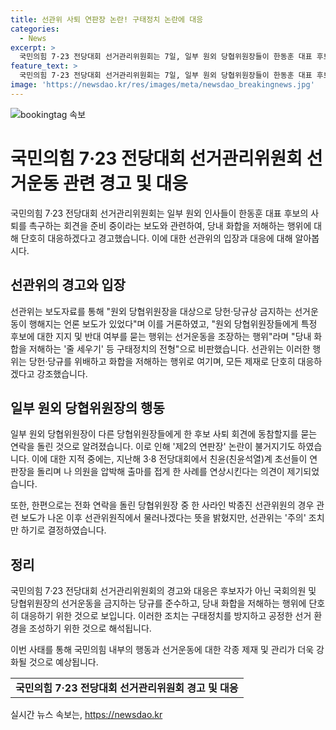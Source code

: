 ```yaml
---
title: 선관위 사퇴 연판장 논란! 구태정치 논란에 대응
categories:
  - News
excerpt: >
  국민의힘 7·23 전당대회 선거관리위원회는 7일, 일부 원외 당협위원장들이 한동훈 대표 후보의 사퇴를 촉구하는 회견을 준비 중이라는 보도에 대해 당내 화합을 저해하는 행위로 강하게 경고했다. 선관위는 해당 행위가 당규를 위배하며 구태정치의 전형이라 비판하고, 중앙윤리위원회 제소 등 당규 제재로 대응할 것을 강조했다. 또한, 이에 대한 비판이 연판장 사태를 연상시킨다는 지적도 나왔다. 이에 관련된 당협위원장 중 한 사라인 박종진 선관위원은 선관위원직에서 물러나기로 했지만, 선관위는 주의 조치만 취하기로 결정했다.
feature_text: >
  국민의힘 7·23 전당대회 선거관리위원회는 7일, 일부 원외 당협위원장들이 한동훈 대표 후보의 사퇴를 촉구하는 회견을 준비 중이라는 보도에 대해 당내 화합을 저해하는 행위로 강하게 경고했다. 선관위는 해당 행위가 당규를 위배하며 구태정치의 전형이라 비판하고, 중앙윤리위원회 제소 등 당규 제재로 대응할 것을 강조했다. 또한, 이에 대한 비판이 연판장 사태를 연상시킨다는 지적도 나왔다. 이에 관련된 당협위원장 중 한 사라인 박종진 선관위원은 선관위원직에서 물러나기로 했지만, 선관위는 주의 조치만 취하기로 결정했다.
image: 'https://newsdao.kr/res/images/meta/newsdao_breakingnews.jpg'
---
```


<p><img src="https://newsdao.kr/res/images/meta/newsdao_breakingnews.jpg" alt="bookingtag 속보" /></p>

<h1 data-ke-size="size26">국민의힘 7·23 전당대회 선거관리위원회 선거운동 관련 경고 및 대응</h1>

<p>국민의힘 7·23 전당대회 선거관리위원회는 일부 원외 인사들이 한동훈 대표 후보의 사퇴를 촉구하는 회견을 준비 중이라는 보도와 관련하여, 당내 화합을 저해하는 행위에 대해 단호히 대응하겠다고 경고했습니다. 이에 대한 선관위의 입장과 대응에 대해 알아봅시다.</p>

<p data-ke-size="size16"></p>

<h2 data-ke-size="size20">선관위의 경고와 입장</h2>

<p>선관위는 보도자료를 통해 "원외 당협위원장을 대상으로 당헌·당규상 금지하는 선거운동이 행해지는 언론 보도가 있었다"며 이를 거론하였고, "원외 당협위원장들에게 특정 후보에 대한 지지 및 반대 여부를 묻는 행위는 선거운동을 조장하는 행위"라며 "당내 화합을 저해하는 '줄 세우기' 등 구태정치의 전형"으로 비판했습니다. 선관위는 이러한 행위는 당헌·당규를 위배하고 화합을 저해하는 행위로 여기며, 모든 제재로 단호히 대응하겠다고 강조했습니다.</p>

<p data-ke-size="size16"></p>

<h2 data-ke-size="size20">일부 원외 당협위원장의 행동</h2>

<p>일부 원외 당협위원장이 다른 당협위원장들에게 한 후보 사퇴 회견에 동참할지를 묻는 연락을 돌린 것으로 알려졌습니다. 이로 인해 '제2의 연판장' 논란이 불거지기도 하였습니다. 이에 대한 지적 중에는, 지난해 3·8 전당대회에서 친윤(친윤석열)계 초선들이 연판장을 돌리며 나 의원을 압박해 출마를 접게 한 사례를 연상시킨다는 의견이 제기되었습니다.</p>

<p>또한, 한편으로는 전화 연락을 돌린 당협위원장 중 한 사라인 박종진 선관위원의 경우 관련 보도가 나온 이후 선관위원직에서 물러나겠다는 뜻을 밝혔지만, 선관위는 '주의' 조치만 하기로 결정하였습니다.</p>

<p data-ke-size="size16"></p>

<h2 data-ke-size="size20">정리</h2>

<p>국민의힘 7·23 전당대회 선거관리위원회의 경고와 대응은 후보자가 아닌 국회의원 및 당협위원장의 선거운동을 금지하는 당규를 준수하고, 당내 화합을 저해하는 행위에 단호히 대응하기 위한 것으로 보입니다. 이러한 조치는 구태정치를 방지하고 공정한 선거 환경을 조성하기 위한 것으로 해석됩니다.</p>

<p>이번 사태를 통해 국민의힘 내부의 행동과 선거운동에 대한 각종 제재 및 관리가 더욱 강화될 것으로 예상됩니다.</p>

<table>
    <tr>
        <td style="text-align: center; height: 17px;"><b>국민의힘 7·23 전당대회 선거관리위원회 경고 및 대응</b></td>
    </tr>
</table>
실시간 뉴스 속보는, <a href="https://newsdao.kr" rel="dofollow">https://newsdao.kr</a>


